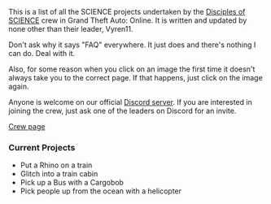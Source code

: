 This is a list of all the SCIENCE projects undertaken by the [Disciples of SCIENCE](https://socialclub.rockstargames.com/crew/disciples_of_science) crew in Grand Theft Auto: Online. It is written and updated by none other than their leader, <span>Vyren11</span>. 

Don't ask why it says "FAQ" everywhere. It just does and there's nothing I can do. Deal with it. 

Also, for some reason when you click on an image the first time it doesn't always take you to the correct page. If that happens, just click on the image again. 

Anyone is welcome on our official [Discord server](https://discord.gg/4GHBDpf). If you are interested in joining the crew, just ask one of the leaders on Discord for an invite. 

[Crew page](https://socialclub.rockstargames.com/crew/disciples_of_science)

### Current Projects
* Put a Rhino on a train
* Glitch into a train cabin
* Pick up a Bus with a Cargobob
* Pick people up from the ocean with a helicopter